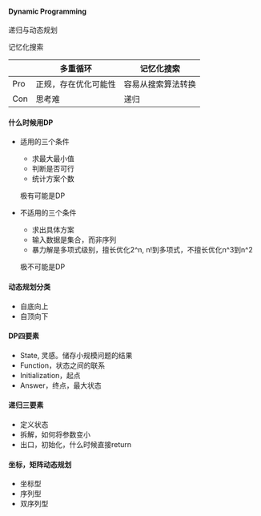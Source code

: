 #### Dynamic Programming
递归与动态规划

记忆化搜索

|   | 多重循环                  | 记忆化搜索 |
|---|--------                  |----  |
|Pro|正规，存在优化可能性         | 容易从搜索算法转换 |
|Con|思考难                     | 递归|


#### 什么时候用DP
- 适用的三个条件
    -   求最大最小值
    -   判断是否可行
    -   统计方案个数

    极有可能是DP
- 不适用的三个条件
    - 求出具体方案
    - 输入数据是集合，而非序列
    - 暴力解是多项式级别，擅长优化2^n, n!到多项式，不擅长优化n^3到n^2

    极不可能是DP

#### 动态规划分类
- 自底向上
- 自顶向下

#### DP四要素
- State, 灵感。储存小规模问题的结果
- Function，状态之间的联系
- Initialization，起点
- Answer，终点，最大状态


#### 递归三要素
- 定义状态
- 拆解，如何将参数变小
- 出口，初始化，什么时候直接return 

#### 坐标，矩阵动态规划
- 坐标型
- 序列型
- 双序列型